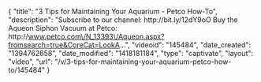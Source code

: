 {
    "title": "3 Tips for Maintaining Your Aquarium - Petco How-To",
    "description": "Subscribe to our channel: http:\/\/bit.ly\/12dY9oO Buy the Aqueon Siphon Vacuum at Petco: http:\/\/www.petco.com\/N_13393\/Aqueon.aspx?fromsearch=true&CoreCat=LookA...",
    "videoid": "145484",
    "date_created": "1394762658",
    "date_modified": "1418181184",
    "type": "captivate",
    "layout": "video",
    "url": "\/v\/3-tips-for-maintaining-your-aquarium-petco-how-to\/145484"
}